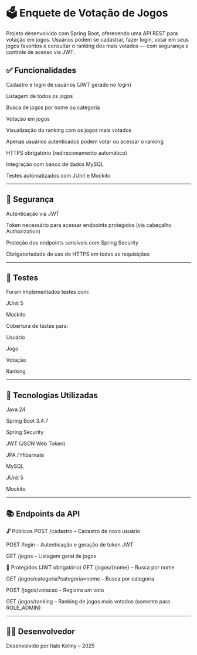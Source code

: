 # 🗳️ Enquete de Votação de Jogos
Projeto desenvolvido com Spring Boot, oferecendo uma API REST para votação em jogos. Usuários podem se cadastrar, fazer login, votar em seus jogos favoritos e consultar o ranking dos mais votados — com segurança e controle de acesso via JWT.

## ✅ Funcionalidades
Cadastro e login de usuários (JWT gerado no login)

Listagem de todos os jogos

Busca de jogos por nome ou categoria

Votação em jogos

Visualização do ranking com os jogos mais votados

Apenas usuários autenticados podem votar ou acessar o ranking

HTTPS obrigatório (redirecionamento automático)

Integração com banco de dados MySQL

Testes automatizados com JUnit e Mockito

---
## 🔐 Segurança
Autenticação via JWT

Token necessário para acessar endpoints protegidos (via cabeçalho Authorization)

Proteção dos endpoints sensíveis com Spring Security

Obrigatoriedade de uso de HTTPS em todas as requisições

---
## 🧪 Testes
Foram implementados testes com:

JUnit 5

Mockito

Cobertura de testes para:

Usuário

Jogo

Votação

Ranking

---
## 🚀 Tecnologias Utilizadas
Java 24

Spring Boot 3.4.7

Spring Security

JWT (JSON Web Token)

JPA / Hibernate

MySQL

JUnit 5

Mockito

---
## 📚 Endpoints da API
🔓 Públicos
POST /cadastro – Cadastro de novo usuário

POST /login – Autenticação e geração de token JWT

GET /jogos – Listagem geral de jogos

🔐 Protegidos (JWT obrigatório)
GET /jogos/{nome} – Busca por nome

GET /jogos/categoria?categoria=nome – Busca por categoria

POST /jogos/votacao – Registra um voto

GET /jogos/ranking – Ranking de jogos mais votados (somente para ROLE_ADMIN)

---
## 👨‍💻 Desenvolvedor
Desenvolvido por Italo Kelmy – 2025
